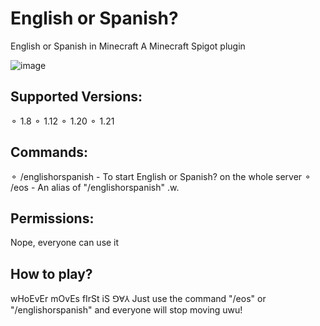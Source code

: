# English or Spanish?
English or Spanish in Minecraft
A Minecraft Spigot plugin

![image](https://github.com/user-attachments/assets/f05fdff9-d303-4359-bad6-1faa36af4322)


## Supported Versions:
⚬ 1.8
⚬ 1.12
⚬ 1.20
⚬ 1.21

## Commands:
⚬ /englishorspanish - To start English or Spanish? on the whole server
⚬ /eos - An alias of "/englishorspanish" .w.

## Permissions:
Nope, everyone can use it

## How to play?
wHoEvEr mOvEs fIrSt iS ꓨⱯ⅄
Just use the command "/eos" or "/englishorspanish" and everyone will stop moving uwu!
